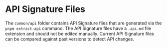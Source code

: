 # API Signature Files

The `common/api` folder contains API Signature files that are generated via the `pnpm extract-api` command.
The API Signature files have a `.api.md` file extension and should not be edited manually.
Current API Signature files can be compared against past versions to detect API changes.

